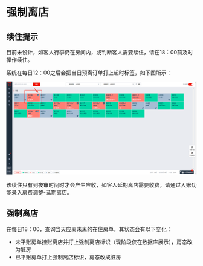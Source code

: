 # 强制离店

## 续住提示

目前未设计，如客人行李仍在房间内，或判断客人需要续住，请在18：00前及时操作续住。

系统在每日12：00之后会把当日预离订单打上超时标签，如下图所示：

![&#x8D85;&#x65F6;&#x6807;&#x7B7E;](../../.gitbook/assets/image%20%28612%29.png)

该续住只有到夜审时间时才会产生应收，如客人延期离店需要收费，请通过入账功能录入房费调整-延期离店。

## 强制离店

在每日18：00，查询当天应离未离的在住房单，其状态会有以下变化：

* 未平账房单挂账离店并打上强制离店标识（现阶段仅在数据库展示），房态改为脏房
* 已平账房单打上强制离店标识，房态改成脏房

